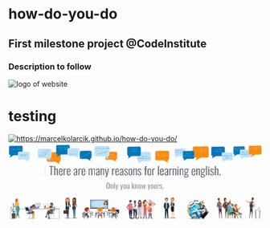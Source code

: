# how-do-you-do

## First milestone project @CodeInstitute

### Description to follow
![logo of website](https://raw.githubusercontent.com/marcelkolarcik/how-do-you-do/master/assets/screenshots/heroimage_2.gif)

# testing
<a href="https://marcelkolarcik.github.io/how-do-you-do/"><img src="https://raw.githubusercontent.com/marcelkolarcik/how-do-you-do/master/assets/images/heroimage_2.gif" title="https://marcelkolarcik.github.io/how-do-you-do/" alt="https://marcelkolarcik.github.io/how-do-you-do/"></a>
![something](assets/screenshots/heroimage_2.gif)